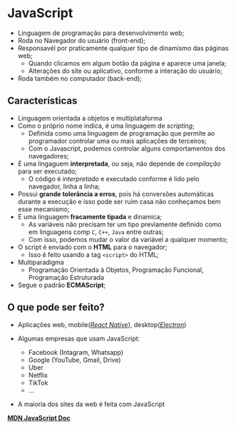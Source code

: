 # JavaScript

- Linguagem de programação para desenvolvimento web;
- Roda no Navegador do usuário (front-end);
- Responsavél por praticamente qualquer tipo de dinamismo das páginas web;
  - Quando clicamos em algum botão da página e aparece uma janela;
  - Alterações do site ou aplicativo, conforme a interação do usuário;
- Roda também no computador (back-end);

## Características

- Linguagem orientada a objetos e multiplataforma
- Como o próprio nome indica, é uma linguagem de _scripting_;
  - Definida como uma linguagem de programação que permite ao programador controlar uma ou mais aplicações de terceiros;
  - Com o Javascript, podemos controlar alguns comportamentos dos navegadores;
- É uma lingaguem **interpretada**, ou seja, não depende de _compilação_ para ser executado;
  - O código é _interpretado_ e executado conforme é lido pelo navegador, linha a linha;
- Possui **grande tolerância a erros**, pois há conversões automáticas durante a execução e isso pode ser ruim casa não conheçamos bem esse mecanismo;
- É uma linguagem **fracamente tipada** e dinamica;
  - As variáveis não precisam ter um tipo previamente definido como em linguagens comp `C`, `C++`, `Java` entre outras;
  - Com isso, podemos mudar o valor da variável a qualquer momento;
- O script é enviado com o **HTML** para o navegador;
  - Isso é feito usando a tag `<script>` do HTML;
- Multiparadigma
  - Programação Orientada à Objetos, Programação Funcional, Programação Estruturada
- Segue o padrão **ECMAScript**;

## O que pode ser feito?

- Aplicações web, mobile([_React Native_](https://reactnative.dev/)), desktop([_Electron_](https://www.electronjs.org/))
- Algumas empresas que usam JavaScript:
  - Facebook (Intagram, Whatsapp)
  - Google (YouTube, Gmail, Drive)
  - Uber
  - Netflix
  - TikTok
  - ...

- A maioria dos sites da web é feita com JavaScript

**[MDN JavaScript Doc](https://developer.mozilla.org/pt-BR/docs/Web/JavaScript)**